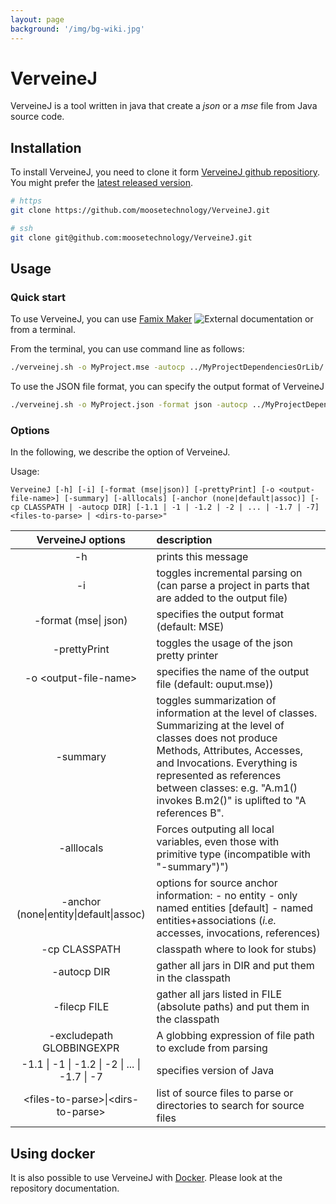 ```yaml
---
layout: page
background: '/img/bg-wiki.jpg'
---
```


# VerveineJ

VerveineJ is a tool written in java that create a *json* or a  _mse_ file from Java source code.

## Installation

To install VerveineJ, you need to clone it form [VerveineJ github repositiory](https://github.com/moosetechnology/VerveineJ).
You might prefer the [latest released version](https://github.com/moosetechnology/VerveineJ/releases).

```bash
# https
git clone https://github.com/moosetechnology/VerveineJ.git

# ssh
git clone git@github.com:moosetechnology/VerveineJ.git
```

## Usage

### Quick start

To use VerveineJ, you can use [Famix Maker](https://github.com/moosetechnology/Moose-Easy) ![External documentation](https://img.shields.io/badge/-External%20Documentation-blue) or from a terminal.

From the terminal, you can use command line as follows:

```sh
./verveinej.sh -o MyProject.mse -autocp ../MyProjectDependenciesOrLib/ ../MyProjectSrcFolder/
```

To use the JSON file format, you can specify the output format of VerveineJ

```sh
./verveinej.sh -o MyProject.json -format json -autocp ../MyProjectDependenciesOrLib/ ../MyProjectSrcFolder/
```

### Options

In the following, we describe the option of VerveineJ.

Usage:

`VerveineJ [-h] [-i] [-format (mse|json)] [-prettyPrint] [-o <output-file-name>] [-summary] [-alllocals] [-anchor (none|default|assoc)] [-cp CLASSPATH | -autocp DIR] [-1.1 | -1 | -1.2 | -2 | ... | -1.7 | -7] <files-to-parse> | <dirs-to-parse>"`

|               VerveineJ options               | description                                                                                                                                                                                                                                                                                   |
| :-------------------------------------------: | :-------------------------------------------------------------------------------------------------------------------------------------------------------------------------------------------------------------------------------------------------------------------------------------------- |
|                      -h                       | prints this message                                                                                                                                                                                                                                                                           |
|                      -i                       | toggles incremental parsing on (can parse a project in parts that are added to the output file)                                                                                                                                                                                               |
|             -format (mse\| json)              | specifies the output format (default: MSE)                                                                                                                                                                                                                                                    |
|                 -prettyPrint                  | toggles the usage of the json pretty printer                                                                                                                                                                                                                                                  |
|            -o \<output-file-name\>            | specifies the name of the output file (default: ouput.mse))                                                                                                                                                                                                                                   |
|                   -summary                    | toggles summarization of information at the level of classes. Summarizing at the level of classes does not produce Methods, Attributes, Accesses, and Invocations. Everything is represented as references between classes: e.g. \"A.m1() invokes B.m2()\" is uplifted to \"A references B\". |
|                  -alllocals                   | Forces outputing all local variables, even those with primitive type (incompatible with \"-summary\")")                                                                                                                                                                                       |
|    -anchor (none\|entity\|default\|assoc)     | options for source anchor information: - no entity - only named entities \[default\] - named entities+associations (_i.e._ accesses, invocations, references)                                                                                                                                 |
|                 -cp CLASSPATH                 | classpath where to look for stubs)                                                                                                                                                                                                                                                            |
|                  -autocp DIR                  | gather all jars in DIR and put them in the classpath                                                                                                                                                                                                                                          |
|                 -filecp FILE                  | gather all jars listed in FILE (absolute paths) and put them in the classpath                                                                                                                                                                                                                 |
|           -excludepath GLOBBINGEXPR           | A globbing expression of file path to exclude from parsing                                                                                                                                                                                                                                    |
| -1.1 \| -1 \| -1.2 \| -2 \| ... \| -1.7 \| -7 | specifies version of Java                                                                                                                                                                                                                                                                     |
|      \<files-to-parse>\|\<dirs-to-parse>      | list of source files to parse or directories to search for source files                                                                                                                                                                                                                       |

## Using docker

It is also possible to use VerveineJ with [Docker](https://github.com/Evref-BL/VerveineJ-Docker).
Please look at the repository documentation.
